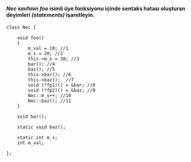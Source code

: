 #### _Nec_ sınıfının _foo_ isimli üye fonksiyonu içinde sentaks hatası oluşturan deyimleri _(statements)_ işaretleyin. 

```
class Nec {

	void foo()
	{
		m_val = 10; //1
		m_s = 20; //2
		this->m_s = 30; //3
		bar(); //4
		baz(); //5
		this->bar(); //6
		this->baz();  //7
		void (*fp1)() = &bar; //8
		void (*fp2)() = &baz; //9
		Nec::m_s++; //10
		Nec::baz(); //11
	}

	void bar();

	static void baz();

	static int m_s;
	int m_val;

};
```
